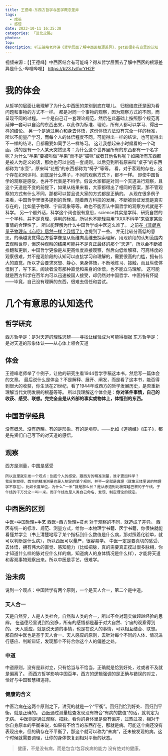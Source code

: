 ```yaml
---
title: 王德峰-东西方哲学与医学概念差异
tags:
  - 成长
  - 感悟
date: 2023-10-11 16:35:38
categories: 「进化之路」
photos:
top:
description: 听王德峰老师讲《哲学层面了解中西医根源差异》，get到很多有意思的认知
---
```

视频来源：【【王德峰】中西医结合有可能吗？得从哲学层面去了解中西医的根源差异是什么-哔哩哔哩】 https://b23.tv/fxrYH2P

# 我的体会
从哲学的层面让我理解了为什么中西医的差别到底在哪儿。
归根结底还是因为看问题和事物的方式不一样。
都是对同一个事物的观察，因为观察方式的不同，而呈现不同的过程。
一个是自己订一套理论规范，然后在此基础上按照那个规范再延伸一套可以自洽的东西出来，以此作为标准、理论，所有人都可以学习、得出一样的结论。
另一个是通过用心和身去体悟，这份体悟方法没有完全一样的标准，所以不能量产学习，而每个人的体悟程度不同，可能得出一样的结论，也可能得出不一样的结论，且都需要如同手艺一样练习。
这让我想起来小时候看的一个动画，讲的是有一个人某天突然思考：为什么这个世界里所有的东西都有一个名字呢？为什么“苹果”要被叫做“苹果”而不是“猫咪”或者其他名称呢？如果所有东西都是被人为定义的话，那他也可以创造一套规则，以后见到所有原来叫“桌子”的东西都称为“水壶”，原来叫“花瓶”的东西都称为“椅子”等等。
看，对于客观的存在，这个存在如何评判、到底是什么样子，不同的观察方式下，都不一样。
即使中国哲学的观察是感受，也并不代表是不科学。假设大家都是对同一个天道进行观察，且这个天道是不变的前提下，如果从结果来看，大家都得出了相同的答案，那不管观察的方式有什么不同，那都可以暂且说大家的方式都是正确的。
从现在很多例子来看，中国哲学里很多提到的哲理，随着西方科技的发展，不断被验证发现是真实存在的，比如量子物理、宇宙现象等等。故也不能否认中国哲学的观察方式就是不科学。
另一个题外话，科学这个词也很有意思，science其实是学科、研究自然的一个学科，并不是真理、评判的标准。所以也不能轻易用“XXX不科学”来否定某些事情的合理性了。
所以能理解为什么中国哲学或中医这么难了。
之前在[《普朗克量子物理与《心经》居然一样？我悟了》](./101-Planck-physics.md)也提到了一些。
并无比较分高低的意思，的确越发觉得西方哲学像是从低维向高维去探索理解，用现阶段的认知范围内去观察世界，但这种观察的结果可能并不是真正最终的那个“天道”，所以会不断被推翻和更新，中国哲学更像是从更高维度直接观察，然后向低维解释，可高纬度的观察很难，并不是现阶段的认知可以直接学习和理解的，需要很高的门槛，拥有伟大的直觉，所以才会要求冥想、静心、亲身体悟，不断地练习、接触，而且纵使体悟到了，写下来，阅读者没有那种直觉和亲身的体悟，也不能立马理解。
这可能就是西方科学在百年内可以迅速被国人接受，却仍然对中国哲学、中医持有怀疑——毕竟，自己没有理解的东西，很难去信任和尝试。

# 几个有意思的认知迭代
## 哲学研究
西方哲学是：是对天道的理性思辨——寻找让经验成为可能得根据
东方哲学是：是对天道的形象体认——从心体上领会天道
## 体会
王德峰老师举了个例子，让他的研究生看1944哲学手稿这本书，然后写一篇体会的文章。
最后说什么是体会？不是解释、展开、阐发，而是看了这本书，能否得到很大的收获，你生活在21世纪，看了1944年或西方的哲学发展历史，是否重新理解当代文明发展的根基等等。
所以我理解这个体会是：**你对某件事情，自己的收获、感受、联想。完完全全是从外部的事实或物体上，体悟到的东西。**
## 中国哲学经典
没有概念、没有范畴。有的是形象、有的是境界。——比如《道德经》《庄子》，都是先贤们自己写下的对天道的感悟。
## 观察
西方是测量，中国是感受
```ad-note
所以这里就引发一个观点：到底个人的感受，跟西方的精准测量，谁才更加科学？
我反倒觉得，西方的精准测量也是人制定的某个规则，并不一定就是真理（就像三体里说的物理学不存在），比如长度单位，为什么“一米”就是那么长？是从赤道到北极穿越巴黎的子午线，子午线的千万分之一叫一米。而子午线也是人类自己命名、发现、制定理论的规定。
```
## 中西医的区别
中医=中国哲理+手艺
西医=西方哲理+技术
对于观察的不同，就造成了差异。
西医有统一的标准、规范、测量方式，给你一本物理学书籍、医学书籍，你很快就能看懂并学会（书上清楚地写了某个指标到什么数值是什么病，那对照着化验单，就可以判断是什么病），所以西医可以量产，很容易学。
中医一定是要真切的感受、去体悟，拥有伟大的直觉、感知能力（比如把脉，真的需要真正摸过很多脉相，你才知道什么样的脉对应什么样的病，知道病人的身体情况是什么样），才能将天道和客观事物观察出来。所以中医是手艺，很难学。
## 治未病
说到一个观点：中国哲学有两个原则，一个是天人合一，第二个是中道。
### 天人合一
天是自然界，人是人类社会，自然和人类的合一，所以不会对现实做超越经验的思辨。
在道德经里说到特别多，所有的感悟都是基于对大自然、宇宙的观察得到的。
天人感应，就是说天道的事情，也是在说人的事情，可以相互结合、联想。
那自然中医也是基于天人合一、天人感应的原则，去针对每个不同的人体、情况进行感应、判断辩证，发现那个不符合你这个人的偏差之处。
### 中道
中道原则，没有是非对立，只有恰当与不恰当，正确就是恰到好处，过或者不及就是偏离了。
而西方哲学影响中国百年，西方的逻辑强调的是正确与错误的对立，恰好与中国智慧相违背。
### 健康的含义
中医治病在这两个原则之下，讲究的就是一个“平衡”。回归到恰到好处、回归到平衡，就是正确的。
西医通过测量检查发现没有符合“有病的数值”的话，就判定为无病。
中医则是通过观察、把脉，看你的身体里是否有偏差，过热过凉，相对于你自身原本的平衡来说，如果有不恰当的东西存在，那就是病。可能这个病还没有表现出来，但的确存在不平衡了，那这个就可以称为“未病”，还未被发现的病。这个时候就需要调理，让你的身体恢复到相对平衡的状态。
> 健康，不是没有病，而是包含/包容疾病的能力
> 没有绝对的健康。
